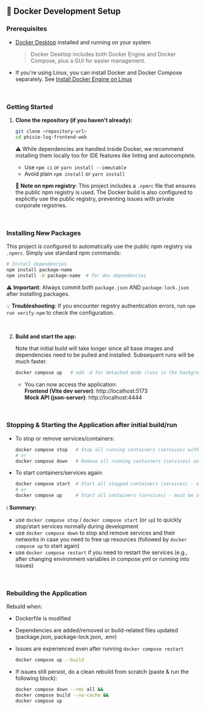 ## 🐳 Docker Development Setup

### Prerequisites

- [Docker Desktop](https://www.docker.com/products/docker-desktop/) installed and running on your system
  > Docker Desktop includes both Docker Engine and Docker Compose, plus a GUI for easier management.
- If you're using Linux, you can install Docker and Docker Compose separately. See [Install Docker Engine on Linux](https://docs.docker.com/engine/install/)

<br>

### Getting Started

1. **Clone the repository (if you haven't already):**

   ```bash
   git clone <repository-url>
   cd phisio-log-frontend-web
   ```

   ⚠️ While dependencies are handled inside Docker, we recommend installing them locally too for IDE features like linting and autocomplete.
   - Use `npm ci` or `yarn install --immutable`
   - Avoid plain `npm install` or `yarn install`

   📝 **Note on npm registry**: This project includes a `.npmrc` file that ensures the public npm registry is used. The Docker build is also configured to explicitly use the public registry, preventing issues with private corporate registries.

<br>

### Installing New Packages

This project is configured to automatically use the public npm registry via `.npmrc`. Simply use standard npm commands:

```bash
# Install dependencies
npm install package-name
npm install -D package-name  # for dev dependencies
```

⚠️ **Important**: Always commit both `package.json` AND `package-lock.json` after installing packages.

💡 **Troubleshooting**: If you encounter registry authentication errors, run `npm run verify-npm` to check the configuration.

<br>

2. **Build and start the app:**

   Note that initial build will take longer since all base images and dependencies need to be pulled and installed. Subsequent runs will be much faster.

   ```bash
   docker compose up   # add -d for detached mode (runs in the background leaving terminal free)
   ```

   - You can now access the application:
     <br>**Frontend (Vite dev server)**: http://localhost:5173
     <br>**Mock API (json-server)**: http://localhost:4444

<br>

### Stopping & Starting the Application after initial build/run

- To stop or remove services/containers:

  ```bash
  docker compose stop   # Stop all running containers (services) without removing them
  # or
  docker compose down   # Remove all running containers (services) and their associated networks
  ```

- To start containers/services again:

  ```bash
  docker compose start  # Start all stopped containers (services) - only if 'docker compose stop' was run
  # or
  docker compose up     # Start all containers (services) - must be used if 'docker compose down' was run
  ```

ℹ️ **Summary:**

- use `docker compose stop` / `docker compose start` (or `up`) to quickly stop/start services normally during development
- use `docker compose down` to stop and remove services and their networks in case you need to free up resources (followed by `docker compose up` to start again)
- use `docker compose restart` if you need to restart the services (e.g., after changing environment variables in compose.yml or running into issues)

<br>

### Rebuilding the Application

Rebuild when:

- Dockerfile is modified
- Dependencies are added/removed or build-related files updated (package.json, package-lock.json, .env)
- Issues are experienced even after running `docker compose restart`

  ```bash
  docker compose up --build
  ```

* If issues still persist, do a clean rebuild from scratch (paste & run the following block):

  ```bash
  docker compose down --rmi all &&
  docker compose build --no-cache &&
  docker compose up
  ```
